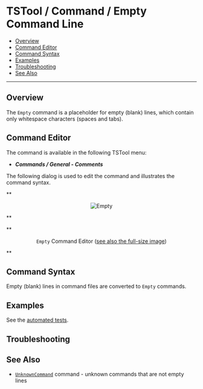 # TSTool / Command / Empty Command Line #

*   [Overview](#overview)
*   [Command Editor](#command-editor)
*   [Command Syntax](#command-syntax)
*   [Examples](#examples)
*   [Troubleshooting](#troubleshooting)
*   [See Also](#see-also)

-------------------------

## Overview ##

The `Empty` command is a placeholder for empty (blank) lines, which contain only whitespace characters (spaces and tabs).

## Command Editor ##

The command is available in the following TSTool menu:

*   ***Commands / General - Comments***

The following dialog is used to edit the command and illustrates the command syntax.

**<p style="text-align: center;">
![Empty](Empty.png)
</p>**

**<p style="text-align: center;">
`Empty` Command Editor (<a href="../Empty.png">see also the full-size image</a>)
</p>**

## Command Syntax ##

Empty (blank) lines in command files are converted to `Empty` commands.

## Examples ##

See the [automated tests](https://github.com/OpenCDSS/cdss-app-tstool-test/tree/master/test/commands/Empty).

## Troubleshooting ##

## See Also ##

*   [`UnknownCommand`](../UnknownCommand/UnknownCommand.md) command - unknown commands that are not empty lines
